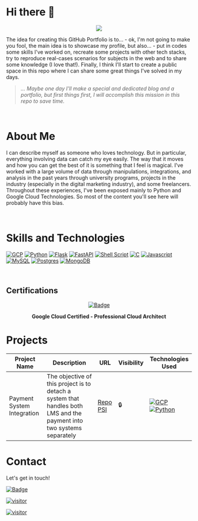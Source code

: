 # Hi there 👋
<p align="center">
	<img src="https://function-4-5m5vpadgfq-uc.a.run.app/vistor.svg">
</p>

The idea for creating this GitHub Portfolio is to... - ok, I'm not going to make you fool, the main idea is to showcase my profile, but also... - put in codes some skills I've worked on, recreate some projects with other tech stacks, try to reproduce real-cases scenarios for subjects in the web and to share some knowledge (I love that!). Finally, I think I'll start to create a public space in this repo where I can share some great things I've solved in my days.


> *... Maybe one day I'll make a special and dedicated blog and a portfolio, but first things first, I will accomplish this mission in this repo to save time.*

<br>

# About Me
I can describe myself as someone who loves technology. But in particular, everything involving data can catch my eye easily. The way that it moves and how you can get the best of it is something that I feel is magical. I've worked with a large volume of data through manipulations, integrations, and analysis in the past years through university programs, projects in the industry (especially in the digital marketing industry), and some freelancers. Throughout these experiences, I've been exposed mainly to Python and Google Cloud Technologies. So most of the content you'll see here will probably have this bias.

<br>

# Skills and Technologies

[![GCP](https://img.shields.io/badge/Google_Cloud-4285F4?style=for-the-badge&logo=google-cloud&logoColor=white)](#)
[![Python](https://img.shields.io/badge/Python-14354C?style=for-the-badge&logo=python&logoColor=white)](#)
[![Flask](https://img.shields.io/badge/Flask-000000?style=for-the-badge&logo=flask&logoColor=white)](#)
[![FastAPI](https://img.shields.io/badge/FastAPI-005571?style=for-the-badge&logo=fastapi)](#)
[![Shell Script](https://img.shields.io/badge/Shell_Script-121011?style=for-the-badge&logo=gnu-bash&logoColor=white)](#)
[![C](https://img.shields.io/badge/C-00599C?style=for-the-badge&logo=c&logoColor=white)](#)
[![Javascript](https://img.shields.io/badge/JavaScript-F7DF1E?style=for-the-badge&logo=javascript&logoColor=black)](#)
[![MySQL](https://img.shields.io/badge/MySQL-00000F?style=for-the-badge&logo=mysql&logoColor=white)](#)
[![Postgres](https://img.shields.io/badge/PostgreSQL-316192?style=for-the-badge&logo=postgresql&logoColor=white)](#)
[![MongoDB](https://img.shields.io/badge/MongoDB-4EA94B?style=for-the-badge&logo=mongodb&logoColor=white)](#)



<br>

## Certifications


<div align="center">

[![Badge](https://api.accredible.com/v1/frontend/credential_website_embed_image/badge/49648594)](https://www.credential.net/e59b381a-4d1a-4eb2-ba72-1de219038270)

  **Google Cloud Certified - Professional Cloud Architect**

</div>

# Projects

| Project Name | Description |  URL | Visibility  | Technologies Used |
| ------------ | ----------- | ------ |------------ |------------------ |
| Payment System Integration| The objective of this project is to detach a system that handles both LMS and the payment into two systems separately | [Repo PSI] | 🔒 |  [![GCP](https://img.shields.io/badge/Google_Cloud-4285F4?style=for-the-badge&logo=google-cloud&logoColor=white)](#)  [![Python](https://img.shields.io/badge/Python-14354C?style=for-the-badge&logo=python&logoColor=white)](#)|

[Repo PSI]: https://github.com/fabianopaulelli/payment-integration_LMS-GCP "test"

# Contact

Let's get in touch!

[![Badge](https://img.shields.io/badge/LinkedIn-0077B5?style=for-the-badge&logo=linkedin&logoColor=white)](https://www.linkedin.com/in/fabianocpaulelli/)

[![visitor](https://function-4-5m5vpadgfq-uc.a.run.app/vistor.svg)](#)

[![visitor](https://function-5-5m5vpadgfq-uc.a.run.app/vistor.svg)](#)
